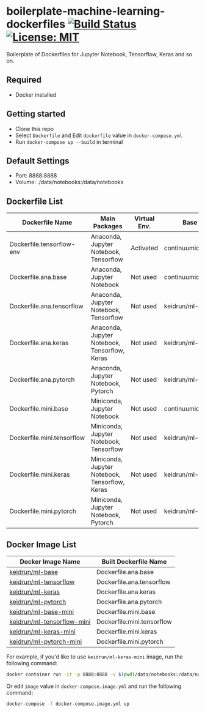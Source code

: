 # boilerplate-machine-learning-dockerfiles [![Build Status][travis-image]][travis-url] [![License: MIT][license-image]][license-url]

Boilerplate of Dockerfiles for Jupyter Notebook, Tensorflow, Keras and so on.

## Required

- Docker installed

## Getting started

- Clone this repo
- Select `Dockerfile` and Edit `dockerfile` value in `docker-compose.yml`
- Run `docker-compose up --build` in terminal

## Default Settings

- Port: 8888:8888
- Volume: ./data/notebooks:/data/notebooks

## Dockerfile List

| Dockerfile Name            | Main Packages                                  | Virtual Env. | Base Image             |
| -------------------------- | ---------------------------------------------- | ------------ | ---------------------- |
| Dockerfile.tensorflow-env  | Anaconda, Jupyter Notebook, Tensorflow         | Activated    | continuumio/anaconda3  |
| Dockerfile.ana.base        | Anaconda, Jupyter Notebook                     | Not used     | continuumio/anaconda3  |
| Dockerfile.ana.tensorflow  | Anaconda, Jupyter Notebook, Tensorflow         | Not used     | keidrun/ml-base        |
| Dockerfile.ana.keras       | Anaconda, Jupyter Notebook, Tensorflow, Keras  | Not used     | keidrun/ml-base        |
| Dockerfile.ana.pytorch     | Anaconda, Jupyter Notebook, Pytorch            | Not used     | keidrun/ml-base        |
| Dockerfile.mini.base       | Miniconda, Jupyter Notebook                    | Not used     | continuumio/miniconda3 |
| Dockerfile.mini.tensorflow | Miniconda, Jupyter Notebook, Tensorflow        | Not used     | keidrun/ml-base-mini   |
| Dockerfile.mini.keras      | Miniconda, Jupyter Notebook, Tensorflow, Keras | Not used     | keidrun/ml-base-mini   |
| Dockerfile.mini.pytorch    | Miniconda, Jupyter Notebook, Pytorch           | Not used     | keidrun/ml-base-mini   |

## Docker Image List

| Docker Image Name          | Built Dockerfile Name      |
| -------------------------- | -------------------------- |
| [keidrun/ml-base](https://hub.docker.com/r/keidrun/ml-base/)            | Dockerfile.ana.base        |
| [keidrun/ml-tensorflow](https://hub.docker.com/r/keidrun/ml-tensorflow/)      | Dockerfile.ana.tensorflow  |
| [keidrun/ml-keras](https://hub.docker.com/r/keidrun/ml-keras/)           | Dockerfile.ana.keras       |
| [keidrun/ml-pytorch](https://hub.docker.com/r/keidrun/ml-pytorch/)           | Dockerfile.ana.pytorch     |
| [keidrun/ml-base-mini](https://hub.docker.com/r/keidrun/ml-base-mini/)       | Dockerfile.mini.base       |
| [keidrun/ml-tensorflow-mini](https://hub.docker.com/r/keidrun/ml-tensorflow-mini/) | Dockerfile.mini.tensorflow |
| [keidrun/ml-keras-mini](https://hub.docker.com/r/keidrun/ml-keras-mini/)      | Dockerfile.mini.keras      |
| [keidrun/ml-pytorch-mini](https://hub.docker.com/r/keidrun/ml-pytorch-mini/)      | Dockerfile.mini.pytorch    |

For example, if you'd like to use `keidrun/ml-keras-mini` image, run the following command:

```bash
docker container run -it -p 8888:8888 -v $(pwd)/data/notebooks:/data/notebooks keidrun/ml-keras-mini
```

Or edit `image` value in `docker-compose.image.yml` and run the following command:

```bash
docker-compose -f docker-compose.image.yml up
```

[travis-url]: https://travis-ci.org/keidrun/boilerplate-machine-learning-dockerfiles
[travis-image]: https://secure.travis-ci.org/keidrun/boilerplate-machine-learning-dockerfiles.svg?branch=master
[license-url]: https://opensource.org/licenses/MIT
[license-image]: https://img.shields.io/badge/License-MIT-yellow.svg
